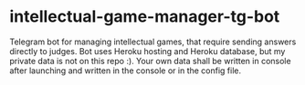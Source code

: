 # intellectual-game-manager-tg-bot
Telegram bot for managing intellectual games, that require sending answers directly to judges.
Bot uses Heroku hosting and Heroku database, but my private data is not on this repo :).
Your own data shall be written in console after launching and written in the console or in the config file.
